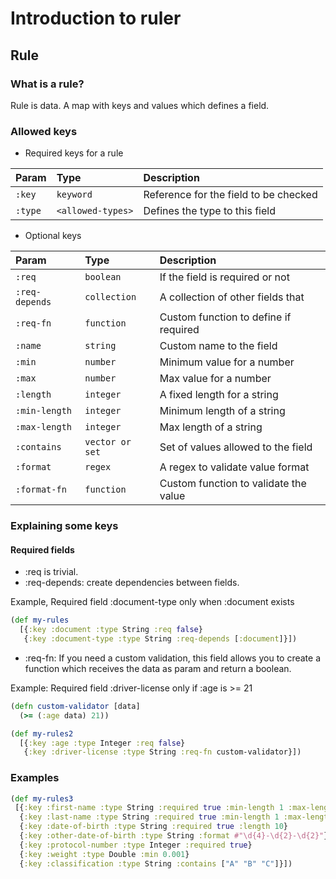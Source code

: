 # Introduction to ruler

## Rule

### What is a rule?
Rule is data. A map with keys and values which defines a field.

### Allowed keys

- Required keys for a rule

| Param       | Type       | Description                           |
| :---------- | :--------- | :---------------------------------- |
| `:key` | `keyword` | Reference for the field to be checked |
| `:type` | `<allowed-types>` | Defines the type to this field |

- Optional keys

| Param       | Type       | Description                           |
| :---------- | :--------- | :---------------------------------- |
| `:req` | `boolean` | If the field is required or not |
| `:req-depends` | `collection` | A collection of other fields that |
| `:req-fn` | `function` | Custom function to define if required |
| `:name` | `string` | Custom name to the field |
| `:min` | `number` | Minimum value for a number |
| `:max` | `number` | Max value for a number |
| `:length` | `integer` | A fixed length for a string |
| `:min-length` | `integer` | Minimum length of a string |
| `:max-length` | `integer` | Max length of a string |
| `:contains` | `vector or set` | Set of values allowed to the field |
| `:format` | `regex` | A regex to validate value format |
| `:format-fn` | `function` | Custom function to validate the value |


### Explaining some keys

#### Required fields
- :req is trivial.
- :req-depends: create dependencies between fields.

Example, Required field :document-type only when :document exists
```clj
(def my-rules
  [{:key :document :type String :req false}
   {:key :document-type :type String :req-depends [:document]}])
```

- :req-fn: If you need a custom validation, this field allows you to create a function which receives the data as param and return a boolean.

Example: Required field :driver-license only if :age is >= 21
```clj
(defn custom-validator [data]
  (>= (:age data) 21))

(def my-rules2
  [{:key :age :type Integer :req false}
   {:key :driver-license :type String :req-fn custom-validator}])
```

### Examples
```clj
(def my-rules3
 [{:key :first-name :type String :required true :min-length 1 :max-length 256}
  {:key :last-name :type String :required true :min-length 1 :max-length 256}
  {:key :date-of-birth :type String :required true :length 10}
  {:key :other-date-of-birth :type String :format #"\d{4}-\d{2}-\d{2}"}
  {:key :protocol-number :type Integer :required true}
  {:key :weight :type Double :min 0.001}
  {:key :classification :type String :contains ["A" "B" "C"]}])
```
